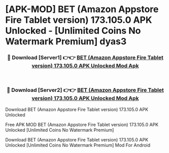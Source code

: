 # [APK-MOD] BET (Amazon Appstore Fire Tablet version) 173.105.0 APK Unlocked - [Unlimited Coins No Watermark Premium] dyas3



<div align="center">
<h3>🔴 Download [Server1] 👉👉 <a href="https://momento.my/?title=BET_(Amazon_Appstore_Fire_Tablet_version)_173.105.0_APK_Unlocked">BET (Amazon Appstore Fire Tablet version) 173.105.0 APK Unlocked Mod Apk</a></h3><br>

<h3>🔴 Download [Server2] 👉👉 <a href="https://momento.my/?title=BET_(Amazon_Appstore_Fire_Tablet_version)_173.105.0_APK_Unlocked">BET (Amazon Appstore Fire Tablet version) 173.105.0 APK Unlocked Mod Apk</a></h3>
</div>



Download BET (Amazon Appstore Fire Tablet version) 173.105.0 APK Unlocked 

Free APK MOD BET (Amazon Appstore Fire Tablet version) 173.105.0 APK Unlocked [Unlimited Coins No Watermark Premium]

Download BET (Amazon Appstore Fire Tablet version) 173.105.0 APK Unlocked [Unlimited Coins No Watermark Premium] Mod For Android
